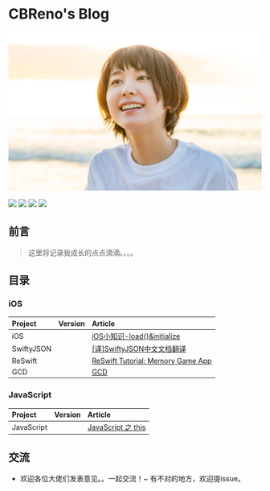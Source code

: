 # CBReno's Blog

![smile](contents/Images/blog.jpg)

![](https://img.shields.io/badge/Blog-CBReno-blue.svg) ![](https://img.shields.io/badge/language-Swift-brightgreen.svg) ![](https://img.shields.io/badge/language-JavaScript-brightgreen.svg) [![](https://img.shields.io/badge/weibo-CBReno-orange.svg)](http://weibo.com/CBReno)

##  前言

> 这里将记录我成长的点点滴滴。。。。

## 目录

### iOS

| Project    | Version | Article                                  |
| :--------- | :------ | :--------------------------------------- |
| iOS        |         | [iOS小知识-load()&initialize](https://github.com/HideOnBushTuT/CBReno-Blog/blob/master/contents/iOS/iOS小知识-load-initialize.md) |
| SwiftyJSON |         | [[译]SwiftyJSON中文文档翻译](https://github.com/HideOnBushTuT/CBReno-Blog/blob/master/contents/SwiftyJSON/%5B译%5DSwiftyJSON%20中文文档翻译.md) |
| ReSwift    |         | [ReSwift Tutorial: Memory Game App](https://github.com/HideOnBushTuT/CBReno-Blog/blob/master/contents/ReSwift/ReSwift-Tutorial-Memory-Game-App.md) |
| GCD        |         | [GCD](https://github.com/HideOnBushTuT/CBReno-Blog/blob/master/contents/GCD/GCD.md) |

### JavaScript

| Project    | Version | Article                                  |
| :--------- | :------ | :--------------------------------------- |
| JavaScript |         | [JavaScript 之 this](https://github.com/HideOnBushTuT/CBReno-Blog/blob/master/contents/JavaScript/JavaScript-之-this.md) |


## 交流

* 欢迎各位大佬们发表意见。。一起交流！~ 有不对的地方，欢迎提issue。
